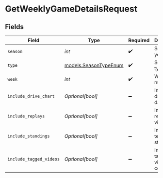 # GetWeeklyGameDetailsRequest


## Fields

| Field                                                | Type                                                 | Required                                             | Description                                          | Example                                              |
| ---------------------------------------------------- | ---------------------------------------------------- | ---------------------------------------------------- | ---------------------------------------------------- | ---------------------------------------------------- |
| `season`                                             | *int*                                                | :heavy_check_mark:                                   | Season year                                          | 2025                                                 |
| `type`                                               | [models.SeasonTypeEnum](../models/seasontypeenum.md) | :heavy_check_mark:                                   | Season type                                          | REG                                                  |
| `week`                                               | *int*                                                | :heavy_check_mark:                                   | Week number                                          | 4                                                    |
| `include_drive_chart`                                | *Optional[bool]*                                     | :heavy_minus_sign:                                   | Include drive chart data                             |                                                      |
| `include_replays`                                    | *Optional[bool]*                                     | :heavy_minus_sign:                                   | Include replay videos                                |                                                      |
| `include_standings`                                  | *Optional[bool]*                                     | :heavy_minus_sign:                                   | Include team standings                               |                                                      |
| `include_tagged_videos`                              | *Optional[bool]*                                     | :heavy_minus_sign:                                   | Include tagged video content                         |                                                      |